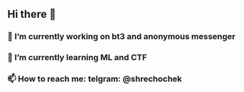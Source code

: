 ## Hi there 👋

### 🔭 I’m currently working on bt3 and anonymous messenger
### 🌱 I’m currently learning ML and CTF
### 📫 How to reach me: telgram: @shrechochek
<!--
**shrechochek/shrechochek** is a ✨ _special_ ✨ repository because its `README.md` (this file) appears on your GitHub profile.

Here are some ideas to get you started:

- 🔭 I’m currently working on ...
- 🌱 I’m currently learning ...
- 👯 I’m looking to collaborate on ...
- 🤔 I’m looking for help with ...
- 💬 Ask me about ...
- 📫 How to reach me: ...
- 😄 Pronouns: ...
- ⚡ Fun fact: ...
-->
